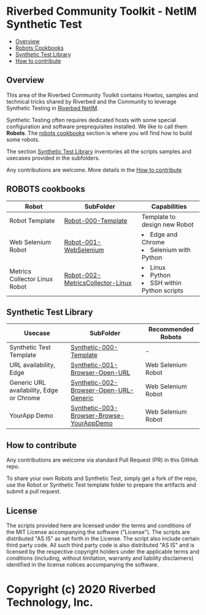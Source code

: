 # Riverbed Community Toolkit - NetIM Synthetic Test

- [Overview](#overview)
- [Robots Cookbooks](#robots-cookbookx)
- [Synthetic Test Library](#synthetic-test-library)
- [How to contribute](#how-to-contribute)

## Overview

This area of the Riverbed Community Toolkit contains Howtos, samples and technical tricks shared by Riverbed and the Community to leverage Synthetic Testing in [Riverbed NetIM](https://www.riverbed.com/products/steelcentral/infrastructure-management.html).

Synthetic Testing often requires dedicated hosts with some special configuration and software preprequisites installed. We like to call them **Robots**. The [robots cookbooks](#robots-cookbooks) section is where you will find how to build some robots.

The section [Synthetic Test Library](#synthetic-test-library)  inventories all the scripts samples and usecases provided in the subfolders.

Any contributions are welcome. More details in the [How to contribute](#how-to-contribute)

## ROBOTS cookbooks

| Robot | SubFolder | Capabilities |
| --- | --- | --- |
| Robot Template | [Robot-000-Template](Robot-000-Template) | Template to design new Robot
| Web Selenium Robot | [Robot-001-WebSelenium](Robot-001-WebSelenium) | <li>Edge and Chrome</li><li>Selenium with Python</li> |
| Metrics Collector Linux Robot | [Robot-002-MetricsCollector-Linux](Robot-002-MetricsCollector-Linux) | <li>Linux</li><li>Python</li><li>SSH within Python scripts</li> |

## Synthetic Test Library

| Usecase  | SubFolder  |  Recommended Robots | 
| --- | --- | --- |
| Synthetic Test Template | [Synthetic-000-Template](Synthetic-000-Template) | - | 
| URL availability, Edge | [Synthetic-001-Browser-Open-URL](Synthetic-001-Browser-Open-URL) | Web Selenium Robot | 
| Generic URL availability, Edge or Chrome | [Synthetic-002-Browser-Open-URL-Generic](Synthetic-002-Browser-Open-URL-Generic) | Web Selenium Robot |
| YourApp Demo | [Synthetic-003-Browser-Browse-YourAppDemo](Synthetic-003-Browser-Browse-YourAppDemo) | Web Selenium Robot | 

## How to contribute

Any contributions are welcome via standard Pull Request (PR) in this GitHub repo.

To share your own Robots and Synthetic Test, simply get a fork of the repo, use the Robot or Synthetic Test template folder to prepare the artifacts and submit a pull request.

## License

The scripts provided here are licensed under the terms and conditions of the MIT License accompanying the software ("License"). The scripts are distributed "AS IS" as set forth in the License. The script also include certain third party code. All such third party code is also distributed "AS IS" and is licensed by the respective copyright holders under the applicable terms and conditions (including, without limitation, warranty and liability disclaimers) identified in the license notices accompanying the software.

# Copyright (c) 2020 Riverbed Technology, Inc.

